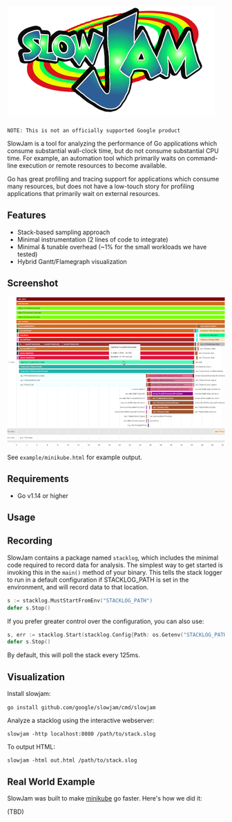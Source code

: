 # ![logo](docs/slowjam.png)

`NOTE: This is not an officially supported Google product`

SlowJam is a tool for analyzing the performance of Go applications which consume substantial wall-clock time, but do not consume substantial CPU time. For example, an automation tool which primarily waits on command-line execution or remote resources to become available.

Go has great profiling and tracing support for applications which consume many resources, but does not have a low-touch story for profiling applications that primarily wait on external resources.

## Features

* Stack-based sampling approach
* Minimal instrumentation (2 lines of code to integrate)
* Minimal & tunable overhead (~1% for the small workloads we have tested)
* Hybrid Gantt/Flamegraph visualization

## Screenshot

![screenshot](docs/screenshot.png)

See `example/minikube.html` for example output.

## Requirements

* Go v1.14 or higher

## Usage

## Recording

SlowJam contains a package named `stacklog`, which includes the minimal code required to record data for analysis. The simplest way to get started is invoking this in the `main()` method of your binary. This tells the stack logger to run in a default configuration if STACKLOG_PATH is set in the environment, and will record data to that location.

```go
s := stacklog.MustStartFromEnv("STACKLOG_PATH")
defer s.Stop()
```

If you prefer greater control over the configuration, you can also use:

```go
s, err := stacklog.Start(stacklog.Config{Path: os.Getenv("STACKLOG_PATH")})
defer s.Stop()
```

By default, this will poll the stack every 125ms.

## Visualization

Install slowjam:

`go install github.com/google/slowjam/cmd/slowjam`

Analyze a stacklog using the interactive webserver:

```shell
slowjam -http localhost:8080 /path/to/stack.slog
```

To output HTML:

```shell
slowjam -html out.html /path/to/stack.slog
```

## Real World Example

SlowJam was built to make [minikube](http://minikube.sigs.k8s.io/) go faster. Here's how we did it:

(TBD)
